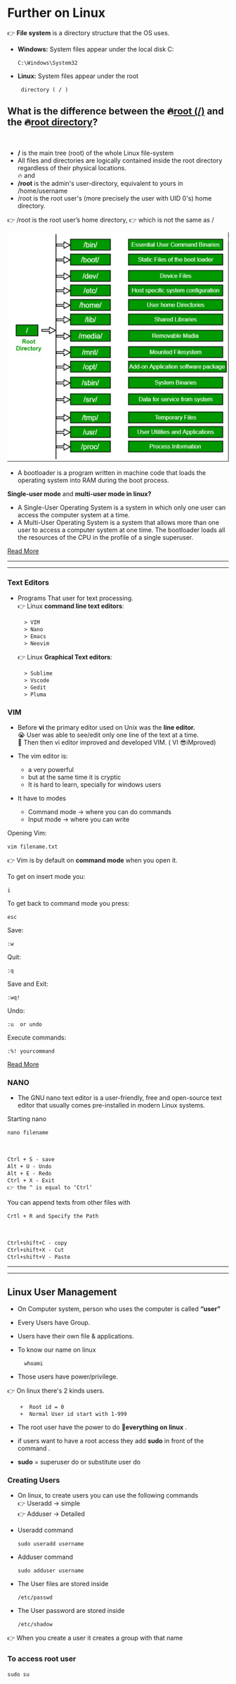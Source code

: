 # Further on Linux

👉 **File system** is a directory structure that the OS uses.
  + **Windows:** System files appear under the local disk C:             
  
        C:\Windows\System32

 + **Linux:** System files appear under the root

        directory ( / )


## What is the difference between the :fire:<u>root (/)</u> and the :fire:<u>root directory</u>?
<br/>

+ **/** is the main tree (root) of the whole Linux file-system
+ All files and directories are logically contained inside the root directory regardless of their physical locations.<br/> 
 :fire: and 
+ **/root** is the admin's user-directory, equivalent to yours in /home/username
+ /root is the root user's (more precisely the user with UID 0's) home directory.


👉 /root is the root user’s home directory, 👉 which is not the same as /
 <p align="center">
 <img src="./images/day4/Linux_File_Hierarchy_Structure.png" />
</p>

+ A bootloader is a program written in machine code that loads the operating system into RAM during the boot process.

**Single-user mode** and **multi-user mode in linux?**

+ A Single-User Operating System is a system in which only one user can access the computer system at a time. 
+ A Multi-User Operating System is a system that allows more than one user to access a computer system at one time. The bootloader loads all the resources of the CPU in the profile of a single superuser.

[Read More](https://www.geeksforgeeks.org/linux-file-hierarchy-structure/)

***
***
### Text Editors
+ Programs That user for text processing.<br/>
👉 Linux **command line text editors**: 
     
        > VIM
        > Nano
        > Emacs
        > Neovim

  👉 Linux **Graphical Text editors**: 
     
        > Sublime
        > Vscode
        > Gedit
        > Pluma 

### **VIM**
+ Before **vi** the primary editor used on Unix was the **line editor.**<br/>
😭 User was able to see/edit only one line of the text at a time.<br/>
💪 Then then vi editor improved and developed VIM. ( VI 😎iMproved)

+ The vim editor is:
   + a very powerful
   + but at the same time it is cryptic
   + It is hard to learn, specially for windows users

+ It have to modes
  + Command mode -> where you can do commands
  + Input mode -> where you can write


Opening Vim:

    vim filename.txt

 👉 Vim is by default on **command mode** when you open it.

To get on insert mode you:

    i
To get back to command mode you press: 
    
    esc
Save:

    :w
Quit:

    :q
Save and Exit:

    :wq!
Undo:

    :u  or undo
Execute commands:

    :%! yourcommand

[Read More](https://www.geeksforgeeks.org/getting-started-with-vim-editor-in-linux/)

### **NANO**
+ The GNU nano text editor is a user-friendly, free and open-source text editor that usually comes pre-installed in modern Linux
systems.

Starting nano

    nano filename
<br/>

    Ctrl + S - save
    Alt + U - Undo 
    Alt + E - Redo
    Ctrl + X - Exit
    👉 the ^ is equal to ‘Ctrl’

You can append texts from other files with 

    Crtl + R and Specify the Path
<br/>

    Ctrl+shift+C - copy
    Ctrl+shift+X - Cut
    Ctrl+shift+V - Paste

***
***
   
## Linux User Management

+ On Computer system, person who uses the computer is called **“user”**
+ Every Users have Group.
+ Users have their own file & applications.
+ To know our name on linux
        
        whoami

+ Those users have power/privilege.

👉 On linux there's 2 kinds users.

        +  Root id = 0
        +  Normal User id start with 1-999

+ The root user have the power to do **💪everything on linux** .
+ if users want to have a root access they add **sudo** in front of the command .

+ **sudo** = superuser do or substitute user do

### Creating Users
+ On linux, to create users you can use the following commands<br/>
    👉 Useradd -> simple<br/>
    👉 Adduser -> Detailed<br/>
+ Useradd command

      sudo useradd username
+ Adduser command

      sudo adduser username

+ The User files are stored inside 

      /etc/passwd
+ The User password are stored inside 

      /etc/shadow

👉 When you create a user it creates a group with that name

### To access root user  
    
    sudo su
